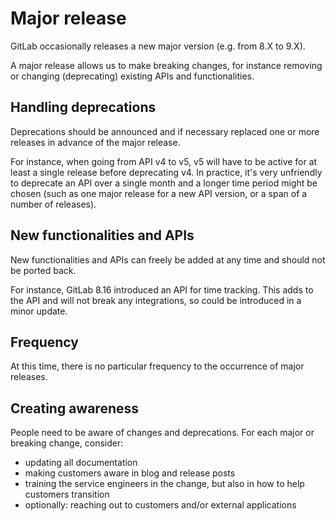 # Major release

GitLab occasionally releases a new major version (e.g. from 8.X to 9.X).

A major release allows us to make breaking changes, for instance
removing or changing (deprecating) existing APIs and functionalities.

## Handling deprecations

Deprecations should be announced and if necessary replaced one or more
releases in advance of the major release.

For instance, when going from API v4 to v5, v5 will have to be active for at
least a single release before deprecating v4.
In practice, it's very unfriendly to deprecate an API over a single month and a longer time period might be chosen (such as one major release for a new API version, or a span of a number of releases).

## New functionalities and APIs

New functionalities and APIs can freely be added at any time and should not
be ported back.

For instance, GitLab 8.16 introduced an API for time tracking. This adds
to the API and will not break any integrations, so could be introduced in a
minor update.

## Frequency

At this time, there is no particular frequency to the occurrence of major
releases.

## Creating awareness

People need to be aware of changes and deprecations. For each major or
breaking change, consider:

- updating all documentation
- making customers aware in blog and release posts
- training the service engineers in the change, but also in how to help customers transition
- optionally: reaching out to customers and/or external applications
